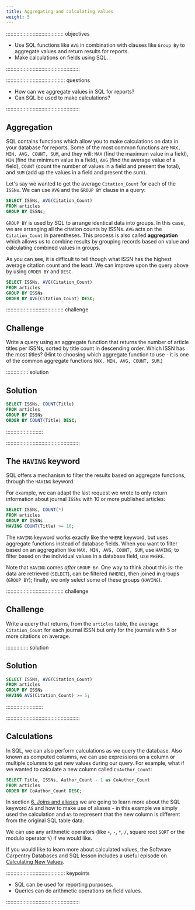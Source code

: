 ```yaml
---
title: Aggregating and calculating values
weight: 5
---
```


::::::::::::::::::::::::::::::::::::::: objectives

- Use SQL functions like `AVG` in combination with clauses like `Group By` to aggregate values and return results for reports.
- Make calculations on fields using SQL.

::::::::::::::::::::::::::::::::::::::::::::::::::

:::::::::::::::::::::::::::::::::::::::: questions

- How can we aggregate values in SQL for reports?
- Can SQL be used to make calculations?

::::::::::::::::::::::::::::::::::::::::::::::::::

## Aggregation

SQL contains functions which allow you to make calculations on data in your database for reports. Some of the most common functions are `MAX, MIN, AVG, COUNT, SUM`, and they will: `MAX` (find the maximum value in a field), `MIN` (find the minimum value in a field), `AVG` (find the average value of a field), `COUNT` (count the number of values in a field and present the total), and `SUM` (add up the values in a field and present the sum).

Let's say we wanted to get the average `Citation_Count` for each of the `ISSNs`. We can use `AVG` and the `GROUP BY` clause in a query:

```sql
SELECT ISSNs, AVG(Citation_Count)
FROM articles
GROUP BY ISSNs;
```

`GROUP BY` is used by SQL to arrange identical data into groups. In this case, we are arranging all the citation counts by ISSNs. `AVG` acts on the `Citation_Count` in parentheses. This process is also called **aggregation** which allows us to combine results by grouping records based on value and calculating combined values in groups.

As you can see, it is difficult to tell though what ISSN has the highest average citation count and the least. We can improve upon the query above by using `ORDER BY` and `DESC`.

```sql
SELECT ISSNs, AVG(Citation_Count)
FROM articles
GROUP BY ISSNs 
ORDER BY AVG(Citation_Count) DESC;
```

:::::::::::::::::::::::::::::::::::::::  challenge

## Challenge

Write a query using an aggregate function that returns the number of article titles per ISSNs, sorted by title count in descending order. Which ISSN has the most titles?  (Hint to choosing which aggregate function to use - it is one of the common aggregate functions `MAX, MIN, AVG, COUNT, SUM`.)

:::::::::::::::  solution

## Solution

```sql
SELECT ISSNs, COUNT(Title)
FROM articles
GROUP BY ISSNs
ORDER BY COUNT(Title) DESC;
```

:::::::::::::::::::::::::

::::::::::::::::::::::::::::::::::::::::::::::::::

## The `HAVING` keyword

SQL offers a mechanism to filter the results based on aggregate functions, through the `HAVING` keyword.

For example, we can adapt the last request we wrote to only return information about journal `ISSNs` with 10 or more published articles:

```sql
SELECT ISSNs, COUNT(*)
FROM articles
GROUP BY ISSNs
HAVING COUNT(Title) >= 10;
```

The `HAVING` keyword works exactly like the `WHERE` keyword, but uses aggregate functions instead of database fields.  When you want to filter based on an aggregation like `MAX, MIN, AVG, COUNT, SUM`, use `HAVING`; to filter based on the individual values in a database field, use `WHERE`.

Note that `HAVING` comes *after* `GROUP BY`. One way to think about this is: the data are retrieved (`SELECT`), can be filtered (`WHERE`), then joined in groups (`GROUP BY`); finally, we only select some of these groups (`HAVING`).

:::::::::::::::::::::::::::::::::::::::  challenge

## Challenge

Write a query that returns, from the `articles` table, the average `Citation_Count` for each journal ISSN
but only for the journals with 5 or more citations on average.

:::::::::::::::  solution

## Solution

```sql
SELECT ISSNs, AVG(Citation_Count)
FROM articles
GROUP BY ISSNs
HAVING AVG(Citation_Count) >= 5;
```

:::::::::::::::::::::::::

::::::::::::::::::::::::::::::::::::::::::::::::::

## Calculations

In SQL, we can also perform calculations as we query the database. Also known as computed columns, we can use expressions on a column or multiple columns to get new values during our query. For example, what if we wanted to calculate a new column called `CoAuthor_Count`:

```sql
SELECT Title, ISSNs, Author_Count - 1 as CoAuthor_Count
FROM articles
ORDER BY CoAuthor_Count DESC;

```

In section [6\. Joins and aliases](06-joins-aliases.md) we are going to learn more about the SQL keyword `AS` and how to make use of aliases - in this example we simply used the calculation and `AS` to represent that the new column is different from the original SQL table data.

We can use any arithmetic operators (like `+`, `-`, `*`, `/`, square root `SQRT` or the modulo operator `%`) if we would like.

If you would like to learn more about calculated values, the Software Carpentry Databases and SQL lesson includes a useful episode on [Calculating New Values](https://swcarpentry.github.io/sql-novice-survey/04-calc).

:::::::::::::::::::::::::::::::::::::::: keypoints

- SQL can be used for reporting purposes.
- Queries can do arithmetic operations on field values.

::::::::::::::::::::::::::::::::::::::::::::::::::


